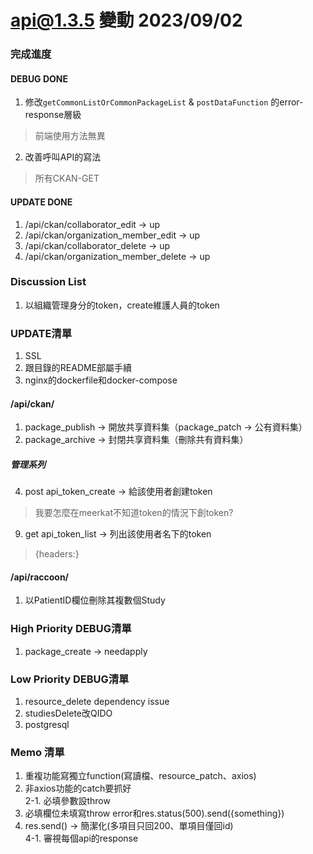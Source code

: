 # api@1.3.5 變動 2023/09/02

### 完成進度
#### DEBUG DONE
1. 修改`getCommonListOrCommonPackageList` & `postDataFunction` 的error-response層級
  > 前端使用方法無異
2. 改善呼叫API的寫法
  > 所有CKAN-GET

#### UPDATE DONE
1. /api/ckan/collaborator_edit -> up<br>
2. /api/ckan/organization_member_edit -> up<br>
3. /api/ckan/collaborator_delete -> up<br>
4. /api/ckan/organization_member_delete -> up<br>

### Discussion List
1. 以組織管理身分的token，create維護人員的token

### UPDATE清單
1. SSL<br>
2. 跟目錄的README部屬手續<br>
3. nginx的dockerfile和docker-compose<br>

#### /api/ckan/
1. package_publish -> 開放共享資料集（package_patch -> 公有資料集）<br>
2. package_archive -> 封閉共享資料集（刪除共有資料集）<br>
##### 管理系列
4. post api_token_create -> 給該使用者創建token
  > 我要怎麼在meerkat不知道token的情況下創token?
9. get api_token_list -> 列出該使用者名下的token
  > {headers:<token>}

#### /api/raccoon/
1. 以PatientID欄位刪除其複數個Study<br>

### High Priority DEBUG清單
1. package_create -> needapply 

### Low Priority DEBUG清單
1. resource_delete dependency issue<br>
2. studiesDelete改QIDO<br>
3. postgresql<br>

### Memo 清單
1. 重複功能寫獨立function(寫讀檔、resource_patch、axios)<br>
2. 非axios功能的catch要抓好<br>
2-1. 必填參數設throw<br>
3. 必填欄位未填寫throw error和res.status(500).send({something})<br>
4. res.send() -> 簡潔化(多項目只回200、單項目僅回id)<br>
4-1. 審視每個api的response<br>